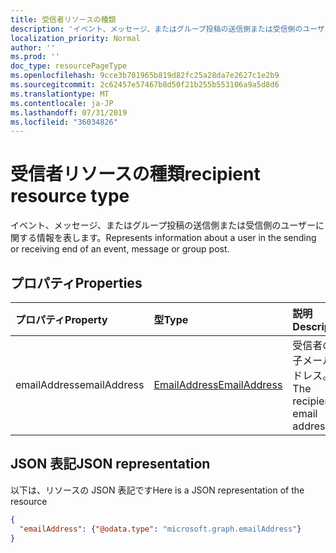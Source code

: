 ```yaml
---
title: 受信者リソースの種類
description: 'イベント、メッセージ、またはグループ投稿の送信側または受信側のユーザーに関する情報を表します。 '
localization_priority: Normal
author: ''
ms.prod: ''
doc_type: resourcePageType
ms.openlocfilehash: 9cce3b701965b819d82fc25a28da7e2627c1e2b9
ms.sourcegitcommit: 2c62457e57467b8d50f21b255b553106a9a5d8d6
ms.translationtype: MT
ms.contentlocale: ja-JP
ms.lasthandoff: 07/31/2019
ms.locfileid: "36034826"
---
```

# <a name="recipient-resource-type"></a><span data-ttu-id="e9b86-103">受信者リソースの種類</span><span class="sxs-lookup"><span data-stu-id="e9b86-103">recipient resource type</span></span>

<span data-ttu-id="e9b86-104">イベント、メッセージ、またはグループ投稿の送信側または受信側のユーザーに関する情報を表します。</span><span class="sxs-lookup"><span data-stu-id="e9b86-104">Represents information about a user in the sending or receiving end of an event, message or group post.</span></span> 

## <a name="properties"></a><span data-ttu-id="e9b86-105">プロパティ</span><span class="sxs-lookup"><span data-stu-id="e9b86-105">Properties</span></span>
| <span data-ttu-id="e9b86-106">プロパティ</span><span class="sxs-lookup"><span data-stu-id="e9b86-106">Property</span></span>     | <span data-ttu-id="e9b86-107">型</span><span class="sxs-lookup"><span data-stu-id="e9b86-107">Type</span></span>   |<span data-ttu-id="e9b86-108">説明</span><span class="sxs-lookup"><span data-stu-id="e9b86-108">Description</span></span>|
|:---------------|:--------|:----------|
|<span data-ttu-id="e9b86-109">emailAddress</span><span class="sxs-lookup"><span data-stu-id="e9b86-109">emailAddress</span></span>|[<span data-ttu-id="e9b86-110">EmailAddress</span><span class="sxs-lookup"><span data-stu-id="e9b86-110">EmailAddress</span></span>](emailaddress.md)|<span data-ttu-id="e9b86-111">受信者の電子メール アドレス。</span><span class="sxs-lookup"><span data-stu-id="e9b86-111">The recipient's email address.</span></span>|

## <a name="json-representation"></a><span data-ttu-id="e9b86-112">JSON 表記</span><span class="sxs-lookup"><span data-stu-id="e9b86-112">JSON representation</span></span>

<span data-ttu-id="e9b86-113">以下は、リソースの JSON 表記です</span><span class="sxs-lookup"><span data-stu-id="e9b86-113">Here is a JSON representation of the resource</span></span>

<!-- {
  "blockType": "resource",
  "optionalProperties": [

  ],
  "@odata.type": "microsoft.graph.recipient"
}-->

```json
{
  "emailAddress": {"@odata.type": "microsoft.graph.emailAddress"}
}

```

<!-- uuid: 8fcb5dbc-d5aa-4681-8e31-b001d5168d79
2015-10-25 14:57:30 UTC -->
<!-- {
  "type": "#page.annotation",
  "description": "recipient resource",
  "keywords": "",
  "section": "documentation",
  "tocPath": ""
}-->
